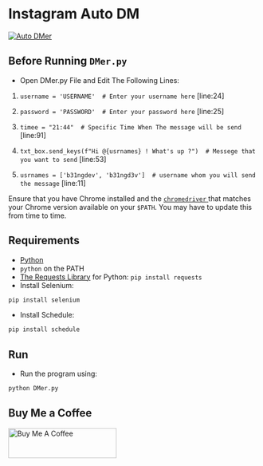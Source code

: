 Instagram Auto DM
========
<a href="https://www.instagram.com/sinha.py/"><img src="https://cdn.thenewstack.io/media/2017/06/eabeb0f2-f897a954-instagramheartspython.jpg" alt="Auto DMer"/></a>

## Before Running `DMer.py`

* Open DMer.py File and Edit The Following Lines:

1) `username = 'USERNAME'  # Enter your username here` [line:24]

2) `password = 'PASSWORD'  # Enter your password here` [line:25]

3) `timee = "21:44"  # Specific Time When The message will be send` [line:91]

4) `txt_box.send_keys(f"Hi @{usrnames} ! What's up ?")  # Messege that you want to send` [line:53]

5) `usrnames = ['b31ngdev', 'b31ngd3v']  # username whom you will send the message` [line:11]


Ensure that you have Chrome installed and the
[`chromedriver` ](https://chromedriver.chromium.org/downloads) that matches
your Chrome version available on your `$PATH`. You may have to update this from time to time.

## Requirements
 
* [Python](https://www.python.org/)
* `python` on the PATH
* [The Requests Library](http://python-requests.org) for Python: `pip install requests`
* Install Selenium:

```bash
pip install selenium
```
* Install Schedule:

```bash
pip install schedule
```

## Run

* Run the program using:

```bash
python DMer.py
```

Buy Me a Coffee
----

<a href="https://www.buymeacoffee.com/b31ngD3v" target="_blank"><img src="https://cdn.buymeacoffee.com/buttons/v2/default-yellow.png" alt="Buy Me A Coffee" height=60px width=217px></a>

